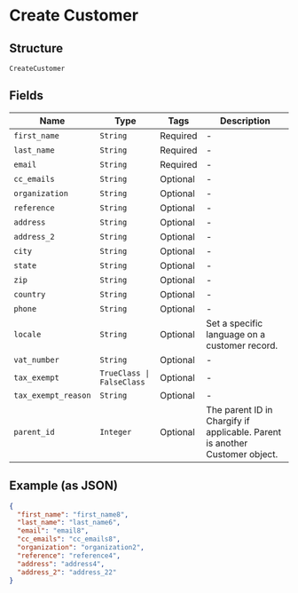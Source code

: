 
# Create Customer

## Structure

`CreateCustomer`

## Fields

| Name | Type | Tags | Description |
|  --- | --- | --- | --- |
| `first_name` | `String` | Required | - |
| `last_name` | `String` | Required | - |
| `email` | `String` | Required | - |
| `cc_emails` | `String` | Optional | - |
| `organization` | `String` | Optional | - |
| `reference` | `String` | Optional | - |
| `address` | `String` | Optional | - |
| `address_2` | `String` | Optional | - |
| `city` | `String` | Optional | - |
| `state` | `String` | Optional | - |
| `zip` | `String` | Optional | - |
| `country` | `String` | Optional | - |
| `phone` | `String` | Optional | - |
| `locale` | `String` | Optional | Set a specific language on a customer record. |
| `vat_number` | `String` | Optional | - |
| `tax_exempt` | `TrueClass \| FalseClass` | Optional | - |
| `tax_exempt_reason` | `String` | Optional | - |
| `parent_id` | `Integer` | Optional | The parent ID in Chargify if applicable. Parent is another Customer object. |

## Example (as JSON)

```json
{
  "first_name": "first_name8",
  "last_name": "last_name6",
  "email": "email8",
  "cc_emails": "cc_emails8",
  "organization": "organization2",
  "reference": "reference4",
  "address": "address4",
  "address_2": "address_22"
}
```

